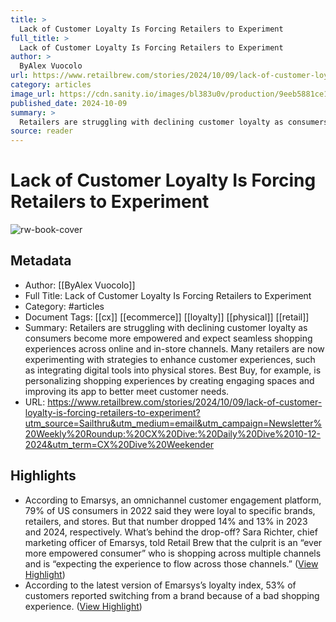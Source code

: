 ```yaml
---
title: >
  Lack of Customer Loyalty Is Forcing Retailers to Experiment
full_title: >
  Lack of Customer Loyalty Is Forcing Retailers to Experiment
author: >
  ByAlex Vuocolo
url: https://www.retailbrew.com/stories/2024/10/09/lack-of-customer-loyalty-is-forcing-retailers-to-experiment?utm_source=Sailthru&utm_medium=email&utm_campaign=Newsletter%20Weekly%20Roundup:%20CX%20Dive:%20Daily%20Dive%2010-12-2024&utm_term=CX%20Dive%20Weekender
category: articles
image_url: https://cdn.sanity.io/images/bl383u0v/production/9eeb5881ce1d4882663a2bd4e0fa3ba4ed6d89f9-5368x3578.jpg?rect=0,379,5368,2818&w=1200&h=630&q=70&fit=crop&auto=format
published_date: 2024-10-09
summary: >
  Retailers are struggling with declining customer loyalty as consumers become more empowered and expect seamless shopping experiences across online and in-store channels. Many retailers are now experimenting with strategies to enhance customer experiences, such as integrating digital tools into physical stores. Best Buy, for example, is personalizing shopping experiences by creating engaging spaces and improving its app to better meet customer needs.
source: reader
---
```

# Lack of Customer Loyalty Is Forcing Retailers to Experiment

![rw-book-cover](https://cdn.sanity.io/images/bl383u0v/production/9eeb5881ce1d4882663a2bd4e0fa3ba4ed6d89f9-5368x3578.jpg?rect=0,379,5368,2818&w=1200&h=630&q=70&fit=crop&auto=format)

## Metadata
- Author: [[ByAlex Vuocolo]]
- Full Title: Lack of Customer Loyalty Is Forcing Retailers to Experiment
- Category: #articles
- Document Tags: [[cx]] [[ecommerce]] [[loyalty]] [[physical]] [[retail]] 
- Summary: Retailers are struggling with declining customer loyalty as consumers become more empowered and expect seamless shopping experiences across online and in-store channels. Many retailers are now experimenting with strategies to enhance customer experiences, such as integrating digital tools into physical stores. Best Buy, for example, is personalizing shopping experiences by creating engaging spaces and improving its app to better meet customer needs.
- URL: https://www.retailbrew.com/stories/2024/10/09/lack-of-customer-loyalty-is-forcing-retailers-to-experiment?utm_source=Sailthru&utm_medium=email&utm_campaign=Newsletter%20Weekly%20Roundup:%20CX%20Dive:%20Daily%20Dive%2010-12-2024&utm_term=CX%20Dive%20Weekender

## Highlights
- According to Emarsys, an omnichannel customer engagement platform, 79% of US consumers in 2022 said they were loyal to specific brands, retailers, and stores. But that number dropped 14% and 13% in 2023 and 2024, respectively.
  What’s behind the drop-off? Sara Richter, chief marketing officer of Emarsys, told Retail Brew that the culprit is an “ever more empowered consumer” who is shopping across multiple channels and is “expecting the experience to flow across those channels.” ([View Highlight](https://read.readwise.io/read/01ja53dfhg6zbbkq5342xv5spx))
- According to the latest version of Emarsys’s loyalty index, 53% of customers reported switching from a brand because of a bad shopping experience. ([View Highlight](https://read.readwise.io/read/01ja53ef3tqbge38t7q06mrrhg))


